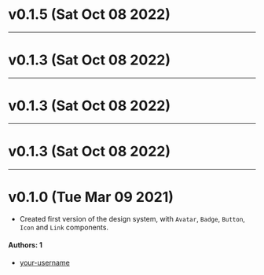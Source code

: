# v0.1.5 (Sat Oct 08 2022)



---

# v0.1.3 (Sat Oct 08 2022)



---

# v0.1.3 (Sat Oct 08 2022)



---

# v0.1.3 (Sat Oct 08 2022)



---

# v0.1.0 (Tue Mar 09 2021)

- Created first version of the design system, with `Avatar`, `Badge`, `Button`, `Icon` and `Link` components.

#### Authors: 1

- [your-username](https://github.com/your-username)
